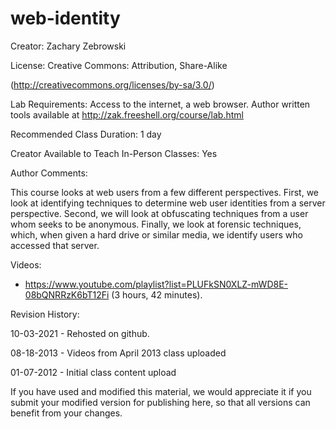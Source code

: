# web-identity

Creator:     Zachary Zebrowski

License:    Creative Commons: Attribution, Share-Alike

(http://creativecommons.org/licenses/by-sa/3.0/)

Lab Requirements: Access to the internet, a web browser.  Author written tools available at http://zak.freeshell.org/course/lab.html

Recommended Class Duration: 1 day

Creator Available to Teach In-Person Classes: Yes

Author Comments:

This course looks at web users from a few different perspectives.  First, we look at identifying techniques to determine web user identities from a server perspective.  Second, we will look at obfuscating techniques from a user whom seeks to be anonymous.  Finally, we look at forensic techniques, which, when given a hard drive or similar media, we identify users who accessed that server. 

Videos:

* https://www.youtube.com/playlist?list=PLUFkSN0XLZ-mWD8E-08bQNRRzK6bT12Fi (3 hours, 42 minutes).

Revision History:

10-03-2021 - Rehosted on github.

08-18-2013 - Videos from April 2013 class uploaded

01-07-2012 - Initial class content upload

If you have used and modified this material, we would appreciate it if you submit your modified version for publishing here, so that all versions can benefit from your changes.
